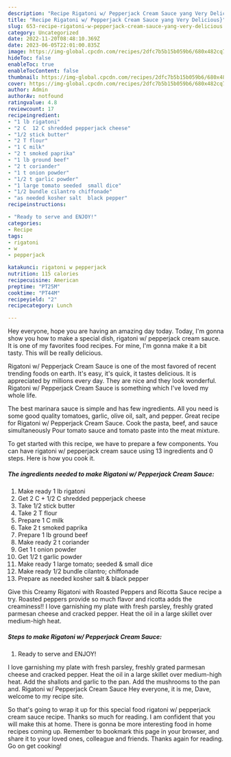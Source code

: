 ```yaml
---
description: "Recipe Rigatoni w/ Pepperjack Cream Sauce yang Very Delicious}"
title: "Recipe Rigatoni w/ Pepperjack Cream Sauce yang Very Delicious}"
slug: 653-recipe-rigatoni-w-pepperjack-cream-sauce-yang-very-delicious
category: Uncategorized
date: 2022-11-20T08:48:10.369Z
date: 2023-06-05T22:01:00.835Z
image: https://img-global.cpcdn.com/recipes/2dfc7b5b15b059b6/680x482cq70/rigatoni-w-pepperjack-cream-sauce-recipe-main-photo.jpg
hideToc: false
enableToc: true
enableTocContent: false
thumbnail: https://img-global.cpcdn.com/recipes/2dfc7b5b15b059b6/680x482cq70/rigatoni-w-pepperjack-cream-sauce-recipe-main-photo.jpg
cover: https://img-global.cpcdn.com/recipes/2dfc7b5b15b059b6/680x482cq70/rigatoni-w-pepperjack-cream-sauce-recipe-main-photo.jpg
author: Admin
authorAv: notfound
ratingvalue: 4.8
reviewcount: 17
recipeingredient:
- "1 lb rigatoni"
- "2 C  12 C shredded pepperjack cheese"
- "1/2 stick butter"
- "2 T flour"
- "1 C milk"
- "2 t smoked paprika"
- "1 lb ground beef"
- "2 t coriander"
- "1 t onion powder"
- "1/2 t garlic powder"
- "1 large tomato seeded  small dice"
- "1/2 bundle cilantro chiffonade"
- "as needed kosher salt  black pepper"
recipeinstructions:

- "Ready to serve and ENJOY!"
categories:
- Recipe
tags:
- rigatoni
- w
- pepperjack

katakunci: rigatoni w pepperjack 
nutrition: 115 calories
recipecuisine: American
preptime: "PT25M"
cooktime: "PT44M"
recipeyield: "2"
recipecategory: Lunch

---
```



Hey everyone, hope you are having an amazing day today. Today, I'm gonna show you how to make a special dish, rigatoni w/ pepperjack cream sauce. It is one of my favorites food recipes. For mine, I'm gonna make it a bit tasty. This will be really delicious.

Rigatoni w/ Pepperjack Cream Sauce is one of the most favored of recent trending foods on earth. It's easy, it's quick, it tastes delicious. It is appreciated by millions every day. They are nice and they look wonderful. Rigatoni w/ Pepperjack Cream Sauce is something which I've loved my whole life.

The best marinara sauce is simple and has few ingredients. All you need is some good quality tomatoes, garlic, olive oil, salt, and pepper. Great recipe for Rigatoni w/ Pepperjack Cream Sauce. Cook the pasta, beef, and sauce simultaneously Pour tomato sauce and tomato paste into the meat mixture.


To get started with this recipe, we have to prepare a few components. You can have rigatoni w/ pepperjack cream sauce using 13 ingredients and 0 steps. Here is how you cook it.

<!--inarticleads1-->

##### The ingredients needed to make Rigatoni w/ Pepperjack Cream Sauce:

1. Make ready 1 lb rigatoni
1. Get 2 C + 1/2 C shredded pepperjack cheese
1. Take 1/2 stick butter
1. Take 2 T flour
1. Prepare 1 C milk
1. Take 2 t smoked paprika
1. Prepare 1 lb ground beef
1. Make ready 2 t coriander
1. Get 1 t onion powder
1. Get 1/2 t garlic powder
1. Make ready 1 large tomato; seeded &amp; small dice
1. Make ready 1/2 bundle cilantro; chiffonade
1. Prepare as needed kosher salt &amp; black pepper


Give this Creamy Rigatoni with Roasted Peppers and Ricotta Sauce recipe a try. Roasted peppers provide so much flavor and ricotta adds the creaminess!! I love garnishing my plate with fresh parsley, freshly grated parmesan cheese and cracked pepper. Heat the oil in a large skillet over medium-high heat. 

<!--inarticleads2-->

##### Steps to make Rigatoni w/ Pepperjack Cream Sauce:


1. Ready to serve and ENJOY!

I love garnishing my plate with fresh parsley, freshly grated parmesan cheese and cracked pepper. Heat the oil in a large skillet over medium-high heat. Add the shallots and garlic to the pan. Add the mushrooms to the pan and. Rigatoni w/ Pepperjack Cream Sauce Hey everyone, it is me, Dave, welcome to my recipe site. 

So that's going to wrap it up for this special food rigatoni w/ pepperjack cream sauce recipe. Thanks so much for reading. I am confident that you will make this at home. There is gonna be more interesting food in home recipes coming up. Remember to bookmark this page in your browser, and share it to your loved ones, colleague and friends. Thanks again for reading. Go on get cooking!
